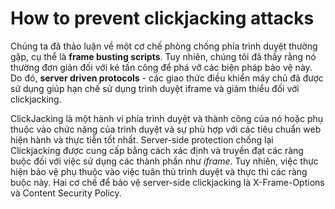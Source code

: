 # How to prevent clickjacking attacks

Chúng ta đã thảo luận về một cơ chế phòng chống phía trình duyệt thường gặp, cụ thể là **frame busting scripts**. Tuy nhiên, chúng tôi đã thấy rằng nó thường đơn giản đối với kẻ tấn công để phá vỡ các biện pháp bảo vệ này. Do đó, **server driven protocols** - các giao thức điều khiển máy chủ đã được sử dụng giúp hạn chế sử dụng trình duyệt iframe và giảm thiểu đối với clickjacking.

ClickJacking là một hành vi phía trình duyệt và thành công của nó hoặc phụ thuộc vào chức năng của trình duyệt và sự phù hợp với các tiêu chuẩn web hiện hành và thực tiễn tốt nhất. Server-side protection chống lại Clickjacking được cung cấp bằng cách xác định và truyền đạt các ràng buộc đối với việc sử dụng các thành phần như *iframe*. Tuy nhiên, việc thực hiện bảo vệ phụ thuộc vào việc tuân thủ trình duyệt và thực thi các ràng buộc này. Hai cơ chế để bảo vệ server-side clickjacking là X-Frame-Options và Content Security Policy.

